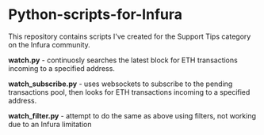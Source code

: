 # Python-scripts-for-Infura

This repository contains scripts I've created for the Support Tips category on the Infura community. 

**watch.py** - continuosly searches the latest block for ETH transactions incoming to a specified address.

**watch_subscribe.py** - uses websockets to subscribe to the pending transactions pool, then looks for ETH transactions incoming to a specified address.

**watch_filter.py** - attempt to do the same as above using filters, not working due to an Infura limitation
